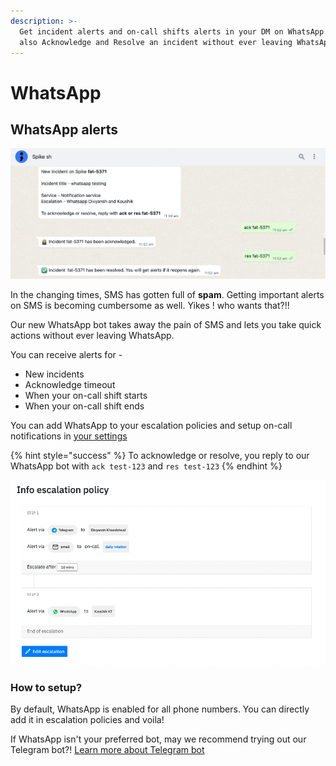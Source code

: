 ```yaml
---
description: >-
  Get incident alerts and on-call shifts alerts in your DM on WhatsApp. You can
  also Acknowledge and Resolve an incident without ever leaving WhatsApp
---
```


# WhatsApp

## WhatsApp alerts

![](<../.gitbook/assets/WhatsApp alerts.png>)

In the changing times, SMS has gotten full of **spam**. Getting important alerts on SMS is becoming cumbersome as well. Yikes ! who wants that?!!

Our new WhatsApp bot takes away the pain of SMS and lets you take quick actions without ever leaving WhatsApp.

You can receive alerts for -

* New incidents
* Acknowledge timeout
* When your on-call shift starts
* When your on-call shift ends

You can add WhatsApp to your escalation policies and setup on-call notifications in [your settings](https://app.spike.sh/settings#oncall-notifications)

{% hint style="success" %}
To acknowledge or resolve, you reply to our WhatsApp bot with `ack test-123` and `res test-123`
{% endhint %}

![](../.gitbook/assets/escalation-policy-with-whatsapp-and-telegram.png)



### How to setup?

By default, WhatsApp is enabled for all phone numbers. You can directly add it in escalation policies and voila!

If WhatsApp isn't your preferred bot, may we recommend trying out our Telegram bot?! [Learn more about Telegram bot](https://docs.spike.sh/alerts/telegram)
